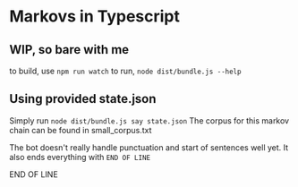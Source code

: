 # Markovs in Typescript

## WIP, so bare with me
to build, use `npm run watch`
to run, `node dist/bundle.js --help`

## Using provided state.json
Simply run `node dist/bundle.js say state.json`
The corpus for this markov chain can be found in small_corpus.txt

The bot doesn't really handle punctuation and start of sentences well yet.
It also ends everything with `END OF LINE`


END OF LINE
